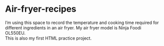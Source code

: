 # Air-fryer-recipes
I’m using this space to record the temperature and cooking time required for different ingredients in an air fryer. My air fryer model is Ninja Foodi OL550EU.  
This is also my first HTML practice project.
